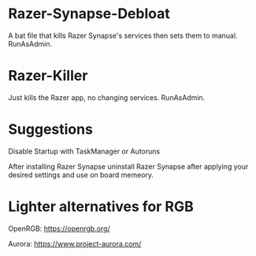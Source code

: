 # Razer-Synapse-Debloat

A bat file that kills Razer Synapse's services then sets them to manual. RunAsAdmin.


# Razer-Killer

Just kills the Razer app, no changing services. RunAsAdmin.

# Suggestions

Disable Startup with TaskManager or Autoruns

After installing Razer Synapse uninstall Razer Synapse after applying your desired settings and use on board memeory.

# Lighter alternatives for RGB

OpenRGB: https://openrgb.org/

Aurora: https://www.project-aurora.com/
